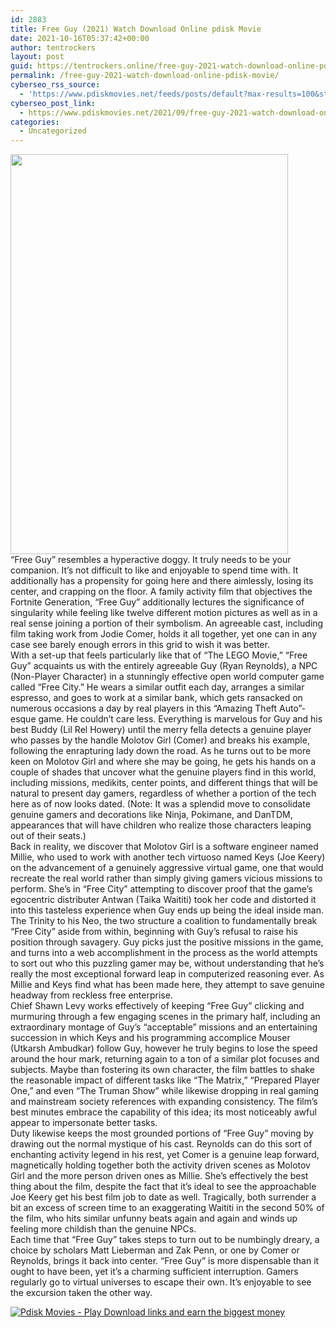 ```yaml
---
id: 2883
title: Free Guy (2021) Watch Download Online pdisk Movie
date: 2021-10-16T05:37:42+00:00
author: tentrockers
layout: post
guid: https://tentrockers.online/free-guy-2021-watch-download-online-pdisk-movie/
permalink: /free-guy-2021-watch-download-online-pdisk-movie/
cyberseo_rss_source:
  - 'https://www.pdiskmovies.net/feeds/posts/default?max-results=100&start-index=701'
cyberseo_post_link:
  - https://www.pdiskmovies.net/2021/09/free-guy-2021-watch-download-online.html
categories:
  - Uncategorized
---
```

<div class="separator">
  <a href="https://1.bp.blogspot.com/-OsmKSoFE9mE/YS-0vJc5WII/AAAAAAAAAk0/Ig7DELITvy0t534SD_biCATOq6idHWMswCLcBGAsYHQ/s2048/Free%2BGuy%2B%25282021%2529%2BWatch%2BDownload%2BOnline%2Bpdisk%2BMovie.jpg" imageanchor="1"><img loading="lazy" border="0" data-original-height="2048" data-original-width="1421" height="640" src="https://1.bp.blogspot.com/-OsmKSoFE9mE/YS-0vJc5WII/AAAAAAAAAk0/Ig7DELITvy0t534SD_biCATOq6idHWMswCLcBGAsYHQ/w444-h640/Free%2BGuy%2B%25282021%2529%2BWatch%2BDownload%2BOnline%2Bpdisk%2BMovie.jpg" width="444" /></a>
</div>



<div>
  <div>
    &#8220;Free Guy&#8221; resembles a hyperactive doggy. It truly needs to be your companion. It&#8217;s not difficult to like and enjoyable to spend time with. It additionally has a propensity for going here and there aimlessly, losing its center, and crapping on the floor. A family activity film that objectives the Fortnite Generation, &#8220;Free Guy&#8221; additionally lectures the significance of singularity while feeling like twelve different motion pictures as well as in a real sense joining a portion of their symbolism. An agreeable cast, including film taking work from Jodie Comer, holds it all together, yet one can in any case see barely enough errors in this grid to wish it was better.&nbsp;
  </div>
  
  <div>
    With a set-up that feels particularly like that of &#8220;The LEGO Movie,&#8221; &#8220;Free Guy&#8221; acquaints us with the entirely agreeable Guy (Ryan Reynolds), a NPC (Non-Player Character) in a stunningly effective open world computer game called &#8220;Free City.&#8221; He wears a similar outfit each day, arranges a similar espresso, and goes to work at a similar bank, which gets ransacked on numerous occasions a day by real players in this &#8220;Amazing Theft Auto&#8221;- esque game. He couldn&#8217;t care less. Everything is marvelous for Guy and his best Buddy (Lil Rel Howery) until the merry fella detects a genuine player who passes by the handle Molotov Girl (Comer) and breaks his example, following the enrapturing lady down the road. As he turns out to be more keen on Molotov Girl and where she may be going, he gets his hands on a couple of shades that uncover what the genuine players find in this world, including missions, medikits, center points, and different things that will be natural to present day gamers, regardless of whether a portion of the tech here as of now looks dated. (Note: It was a splendid move to consolidate genuine gamers and decorations like Ninja, Pokimane, and DanTDM, appearances that will have children who realize those characters leaping out of their seats.)&nbsp;
  </div>
  
  <div>
    Back in reality, we discover that Molotov Girl is a software engineer named Millie, who used to work with another tech virtuoso named Keys (Joe Keery) on the advancement of a genuinely aggressive virtual game, one that would recreate the real world rather than simply giving gamers vicious missions to perform. She&#8217;s in &#8220;Free City&#8221; attempting to discover proof that the game&#8217;s egocentric distributer Antwan (Taika Waititi) took her code and distorted it into this tasteless experience when Guy ends up being the ideal inside man. The Trinity to his Neo, the two structure a coalition to fundamentally break &#8220;Free City&#8221; aside from within, beginning with Guy&#8217;s refusal to raise his position through savagery. Guy picks just the positive missions in the game, and turns into a web accomplishment in the process as the world attempts to sort out who this puzzling gamer may be, without understanding that he&#8217;s really the most exceptional forward leap in computerized reasoning ever. As Millie and Keys find what has been made here, they attempt to save genuine headway from reckless free enterprise.&nbsp;
  </div>
  
  <div>
    Chief Shawn Levy works effectively of keeping &#8220;Free Guy&#8221; clicking and murmuring through a few engaging scenes in the primary half, including an extraordinary montage of Guy&#8217;s &#8220;acceptable&#8221; missions and an entertaining succession in which Keys and his programming accomplice Mouser (Utkarsh Ambudkar) follow Guy, however he truly begins to lose the speed around the hour mark, returning again to a ton of a similar plot focuses and subjects. Maybe than fostering its own character, the film battles to shake the reasonable impact of different tasks like &#8220;The Matrix,&#8221; &#8220;Prepared Player One,&#8221; and even &#8220;The Truman Show&#8221; while likewise dropping in real gaming and mainstream society references with expanding consistency. The film&#8217;s best minutes embrace the capability of this idea; its most noticeably awful appear to impersonate better tasks.&nbsp;
  </div>
  
  <div>
    Duty likewise keeps the most grounded portions of &#8220;Free Guy&#8221; moving by drawing out the normal mystique of his cast. Reynolds can do this sort of enchanting activity legend in his rest, yet Comer is a genuine leap forward, magnetically holding together both the activity driven scenes as Molotov Girl and the more person driven ones as Millie. She&#8217;s effectively the best thing about the film, despite the fact that it&#8217;s ideal to see the approachable Joe Keery get his best film job to date as well. Tragically, both surrender a bit an excess of screen time to an exaggerating Waititi in the second 50% of the film, who hits similar unfunny beats again and again and winds up feeling more childish than the genuine NPCs.&nbsp;
  </div>
  
  <div>
    Each time that &#8220;Free Guy&#8221; takes steps to turn out to be numbingly dreary, a choice by scholars Matt Lieberman and Zak Penn, or one by Comer or Reynolds, brings it back into center. &#8220;Free Guy&#8221; is more dispensable than it ought to have been, yet it&#8217;s a charming sufficient interruption. Gamers regularly go to virtual universes to escape their own. It&#8217;s enjoyable to see the excursion taken the other way.
  </div>
</div>

[![](https://1.bp.blogspot.com/-KJZYdQTn3nw/YS8VdIdXMyI/AAAAAAAAaw4/BR8dsGkpxw0T8C_4G4ALfMA7cP79KN3kwCLcBGAsYHQ/w400-h58/play_download_buttuons-removebg-preview.png "Pdisk Movies - Play Download links and earn the biggest money")](https://kofilink.com/1/bnYyanN0MDAyeHd2?dn=1)